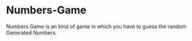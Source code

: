 # Numbers-Game
Numbers Game is an kind of game in which you have to guess the random Generated Numbers.
